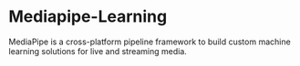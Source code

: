 # Mediapipe-Learning
MediaPipe is a cross-platform pipeline framework to build custom machine learning solutions for live and streaming media.
